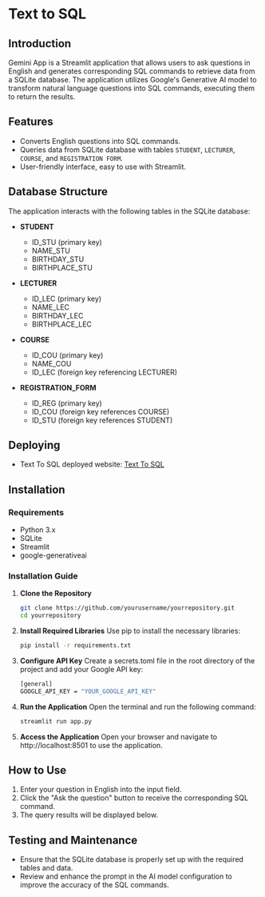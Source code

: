 # Text to SQL  

## Introduction  

Gemini App is a Streamlit application that allows users to ask questions in English and generates corresponding SQL commands to retrieve data from a SQLite database. The application utilizes Google's Generative AI model to transform natural language questions into SQL commands, executing them to return the results.

## Features  

- Converts English questions into SQL commands.  
- Queries data from SQLite database with tables `STUDENT`, `LECTURER`, `COURSE`, and `REGISTRATION FORM`.  
- User-friendly interface, easy to use with Streamlit.  

## Database Structure  

The application interacts with the following tables in the SQLite database:  

- **STUDENT**  
  - ID_STU (primary key)  
  - NAME_STU  
  - BIRTHDAY_STU  
  - BIRTHPLACE_STU  

- **LECTURER**  
  - ID_LEC (primary key)  
  - NAME_LEC  
  - BIRTHDAY_LEC  
  - BIRTHPLACE_LEC  

- **COURSE**  
  - ID_COU (primary key)  
  - NAME_COU  
  - ID_LEC (foreign key referencing LECTURER)  

- **REGISTRATION_FORM**  
  - ID_REG (primary key)  
  - ID_COU (foreign key references COURSE)  
  - ID_STU (foreign key references STUDENT)  

## Deploying
- Text To SQL deployed website: [Text To SQL](https://alaindelong-text-to-sql.hf.space/)

## Installation  

### Requirements  

- Python 3.x  
- SQLite  
- Streamlit  
- google-generativeai  

### Installation Guide  

1. **Clone the Repository**  

   ```bash  
   git clone https://github.com/yourusername/yourrepository.git  
   cd yourrepository

2. **Install Required Libraries**
   Use pip to install the necessary libraries:
    ```bash
    pip install -r requirements.txt
3. **Configure API Key**
   Create a secrets.toml file in the root directory of the project and add your Google API key:
     ```bash
     [general]  
     GOOGLE_API_KEY = "YOUR_GOOGLE_API_KEY"
4. **Run the Application**
   Open the terminal and run the following command:
     ```bash
     streamlit run app.py
5. **Access the Application**
   Open your browser and navigate to http://localhost:8501 to use the application.

## How to Use
1. Enter your question in English into the input field.
2. Click the "Ask the question" button to receive the corresponding SQL command.
3. The query results will be displayed below.

## Testing and Maintenance
- Ensure that the SQLite database is properly set up with the required tables and data.
- Review and enhance the prompt in the AI model configuration to improve the accuracy of the SQL commands.

